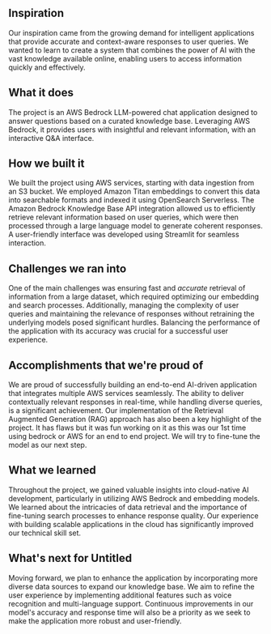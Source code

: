 ## Inspiration
Our inspiration came from the growing demand for intelligent applications that provide accurate and context-aware responses to user queries. We wanted to learn to create a system that combines the power of AI with the vast knowledge available online, enabling users to access information quickly and effectively.

## What it does
The project is an AWS Bedrock LLM-powered chat application designed to answer questions based on a curated knowledge base. Leveraging AWS Bedrock, it provides users with insightful and relevant information, with an interactive Q&A interface.

## How we built it
We built the project using AWS services, starting with data ingestion from an S3 bucket. We employed Amazon Titan embeddings to convert this data into searchable formats and indexed it using OpenSearch Serverless. The Amazon Bedrock Knowledge Base API integration allowed us to efficiently retrieve relevant information based on user queries, which were then processed through a large language model to generate coherent responses. A user-friendly interface was developed using Streamlit for seamless interaction.

## Challenges we ran into
One of the main challenges was ensuring fast and *accurate* retrieval of information from a large dataset, which required optimizing our embedding and search processes. Additionally, managing the complexity of user queries and maintaining the relevance of responses without retraining the underlying models posed significant hurdles. Balancing the performance of the application with its accuracy was crucial for a successful user experience.

## Accomplishments that we're proud of
We are proud of successfully building an end-to-end AI-driven application that integrates multiple AWS services seamlessly. The ability to deliver contextually relevant responses in real-time, while handling diverse queries, is a significant achievement. Our implementation of the Retrieval Augmented Generation (RAG) approach has also been a key highlight of the project. It has flaws but it was fun working on it as this was our 1st time using bedrock or AWS for an end to end project. We will try to fine-tune the model as our next step.

## What we learned
Throughout the project, we gained valuable insights into cloud-native AI development, particularly in utilizing AWS Bedrock and embedding models. We learned about the intricacies of data retrieval and the importance of fine-tuning search processes to enhance response quality. Our experience with building scalable applications in the cloud has significantly improved our technical skill set.

## What's next for Untitled
Moving forward, we plan to enhance the application by incorporating more diverse data sources to expand our knowledge base. We aim to refine the user experience by implementing additional features such as voice recognition and multi-language support. Continuous improvements in our model's accuracy and response time will also be a priority as we seek to make the application more robust and user-friendly.
